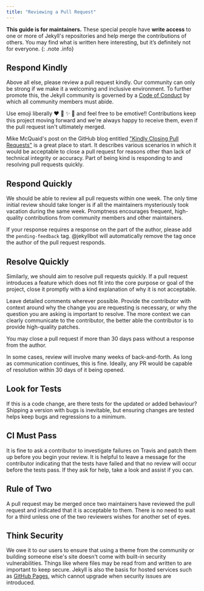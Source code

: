 ```yaml
---
title: "Reviewing a Pull Request"
---
```


**This guide is for maintainers.** These special people have **write access** to one or more of Jekyll's repositories and help merge the contributions of others. You may find what is written here interesting, but it’s definitely not for everyone.
{: .note .info}

## Respond Kindly

Above all else, please review a pull request kindly. Our community can only be strong if we make it a welcoming and inclusive environment. To further promote this, the Jekyll community is governed by a [Code of Conduct](/docs/conduct/) by which all community members must abide.

Use emoji liberally :heart: :tada: :sparkles: :confetti_ball: and feel free to be emotive!! Contributions keep this project moving forward and we're always happy to receive them, even if the pull request isn't ultimately merged.

Mike McQuaid's post on the GitHub blog entitled ["Kindly Closing Pull Requests"](https://github.com/blog/2124-kindly-closing-pull-requests) is a great place to start. It describes various scenarios in which it would be acceptable to close a pull request for reasons other than lack of technical integrity or accuracy. Part of being kind is responding to and resolving pull requests quickly.

## Respond Quickly

We should be able to review all pull requests within one week. The only time initial review should take longer is if all the maintainers mysteriously took vacation during the same week. Promptness encourages frequent, high-quality contributions from community members and other maintainers.

If your response requires a response on the part of the author, please add the `pending-feedback` tag. @jekyllbot will automatically remove the tag once the author of the pull request responds.

## Resolve Quickly

Similarly, we should aim to resolve pull requests quickly. If a pull request introduces a feature which does not fit into the core purpose or goal of the project, close it promptly with a kind explanation of why it is not acceptable.

Leave detailed comments wherever possible. Provide the contributor with context around why the change you are requesting is necessary, or why the question you are asking is important to resolve. The more context we can clearly communicate to the contributor, the better able the contributor is to provide high-quality patches.

You may close a pull request if more than 30 days pass without a response from the author.

In some cases, review will involve many weeks of back-and-forth. As long as communication continues, this is fine. Ideally, any PR would be capable of resolution within 30 days of it being opened.

## Look for Tests

If this is a code change, are there tests for the updated or added behaviour? Shipping a version with bugs is inevitable, but ensuring changes are tested helps keep bugs and regressions to a minimum.

## CI Must Pass

It is fine to ask a contributor to investigate failures on Travis and patch them up before you begin your review. It is helpful to leave a message for the contributor indicating that the tests have failed and that no review will occur before the tests pass. If they ask for help, take a look and assist if you can.

## Rule of Two

A pull request may be merged once two maintainers have reviewed the pull request and indicated that it is acceptable to them. There is no need to wait for a third unless one of the two reviewers wishes for another set of eyes.

## Think Security

We owe it to our users to ensure that using a theme from the community or building someone else's site doesn't come with built-in security vulnerabilities. Things like where files may be read from and written to are important to keep secure. Jekyll is also the basis for hosted services such as [GitHub Pages](https://pages.github.com), which cannot upgrade when security issues are introduced.
